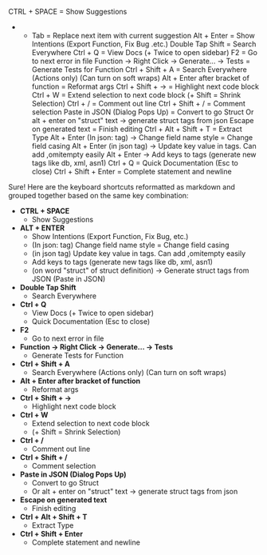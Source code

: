 
CTRL + SPACE = Show Suggestions
 - + Tab = Replace next item with current suggestion
Alt + Enter = Show Intentions (Export Function, Fix Bug .etc.)
Double Tap Shift = Search Everywhere
Ctrl + Q = View Docs (+ Twice to open sidebar)
F2 = Go to next error in file
Function -> Right Click -> Generate... -> Tests = Generate Tests for Function
Ctrl + Shift + A = Search Everywhere (Actions only) (Can turn on soft wraps)
Alt + Enter after bracket of function = Reformat args
Ctrl + Shift + -> = Highlight next code block
Ctrl + W = Extend selection to next code block (+ Shift = Shrink Selection)
Ctrl + / = Comment out line
Ctrl + Shift + /  = Comment selection
Paste in JSON (Dialog Pops Up) = Convert to go Struct
Or alt + enter on "struct" text -> generate struct tags from json
Escape on generated text = Finish editing
Ctrl + Alt + Shift + T = Extract Type
Alt + Enter (In json: tag) -> Change field name style = Change field casing
Alt + Enter (in json tag) -> Update key value in tags. Can add ,omitempty easily
Alt + Enter -> Add keys to tags (generate new tags like db, xml, asn1)
Ctrl + Q = Quick Documentation (Esc to close)
Ctrl + Shift + Enter = Complete statement and newline

Sure! Here are the keyboard shortcuts reformatted as markdown and grouped together based on the same key combination:

- **CTRL + SPACE**
  - Show Suggestions
- **ALT + ENTER**
  - Show Intentions (Export Function, Fix Bug, etc.)
  - (In json: tag) Change field name style = Change field casing
  - (in json tag) Update key value in tags. Can add ,omitempty easily
  - Add keys to tags (generate new tags like db, xml, asn1)
  - (on word "struct" of struct definition) -> Generate struct tags from JSON (Paste in JSON)
- **Double Tap Shift**
  - Search Everywhere
- **Ctrl + Q**
  - View Docs (+ Twice to open sidebar)
  - Quick Documentation (Esc to close)
- **F2**
  - Go to next error in file
- **Function -> Right Click -> Generate... -> Tests**
  - Generate Tests for Function
- **Ctrl + Shift + A**
  - Search Everywhere (Actions only) (Can turn on soft wraps)
- **Alt + Enter after bracket of function**
  - Reformat args
- **Ctrl + Shift + ->**
  - Highlight next code block
- **Ctrl + W**
  - Extend selection to next code block
  - (+ Shift = Shrink Selection)
- **Ctrl + /**
  - Comment out line
- **Ctrl + Shift + /**
  - Comment selection
- **Paste in JSON (Dialog Pops Up)**
  - Convert to go Struct
  - Or alt + enter on "struct" text -> generate struct tags from json
- **Escape on generated text**
  - Finish editing
- **Ctrl + Alt + Shift + T**
  - Extract Type
- **Ctrl + Shift + Enter**
  - Complete statement and newline